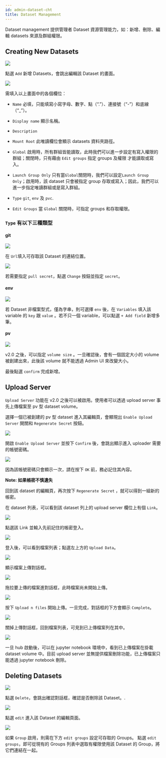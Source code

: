 ```yaml
---
id: admin-dataset-cht
title: Dataset Management
---
```


Dataset management 提供管理者 Dataset 資源管理能力，如：新增、刪除、編輯 datasets 來源及群組權限。

## Creating New Datasets

![](assets/dataset_5.png)

點選 `Add` 新增 Datasets，會跳出編輯該 Dataset 的畫面。

![](assets/admin_dataset_v25.png)

需填入以上畫面中的各個欄位：

+ `Name` 必填，只能填寫小寫字母、數字、點（“.”）、連接號（“-”）和底線（“_”）。

+ `Display name` 顯示名稱。

+ `Description`

+ `Mount Root` 此唯讀欄位會顯示 datasets 資料夾路徑。

+ `Global` 啟用時，所有群組皆能讀取，此時我們可以進一步設定有寫入權限的群組；關閉時，只有藉由 `Edit groups` 指定 groups 及權限 才能讀取或寫入。

+ `Launch Group Only` 只有當`Global`關閉時，我們可以設定`Launch Group Only`；啟用時，該 dataset 只會被指定 group 存取或寫入；因此，我們可以進一步指定唯讀群組或是寫入群組。

+ `Type` `git`, `env` 及 `pvc`.

+ `Edit Groups` 當 `Global` 關閉時，可指定 groups 和存取權限。

### `Type` 有以下三種類型

#### git

![](assets/dataset_git.png)

在 `Url`填入可存取該 Dataset 的連結位置。

![](assets/dataset_secret_list.png)

若需要指定 `pull secret`，點選 `Change` 按鈕並指定 `secret`。

#### env

![](assets/dataset_env.png)

若 Dataset 非檔案型式，僅為字串，則可選擇 `env` 後，在 `Variables` 填入該 variable 的 `key` 跟 `value` 。若不只一個 variable，可以點選 `+ Add field` 新增多筆。

#### pv

![](assets/dataset_pv_v2.png)

v2.0 之後，可以指定 `volume size` 。一旦確認後，會有一個固定大小的 volume 被創建出來，此後該 volume 就不能透過 Admin UI 來改變大小。

最後點選 `confirm` 完成新增。

## Upload Server

`Upload Server` 功能在 v2.0 之後可以被啟用。使用者可以透過 upload server 事先上傳檔案至 pv 型 dataset volume。

選擇一個已被創建的 pv 型 dataset 進入其編輯頁，會顯現出 `Enable Upload Server` 開關和 `Regenerate Secret` 按鈕。

![](assets/dataset_pv_v2_upload_server.png)

開啟 `Enable Upload Server` 並按下 `Confirm` 後，會跳出顯示進入 uploader 需要的帳號密碼。

![](assets/dataset_pv_v2_credential.png)

因為該帳號密碼只會顯示一次，請在按下 `OK` 前，務必記住其內容。

**Note: 如果帳密不慎遺失**

回到該 dataset 的編輯頁，再次按下 `Regenerate Secret` ，就可以得到一組新的帳密。

在 dataset 列表，可以看到該 dataset 列上的 upload server 欄位上有個 `Link`。

![](assets/dataset_pv_v2_upload_server_enable.png)

點選該 Link 並輸入先前記住的帳密登入。

![](assets/dataset_pv_v2_upload_server_login2.png)

登入後，可以看到檔案列表；點選左上方的 `Upload Data`。

![](assets/dataset_pv_v2_file_manager_upload.png)

顯示檔案上傳對話框。

![](assets/dataset_pv_v2_upload_dialogue.png)

拖拉要上傳的檔案進對話框，此時檔案尚未開始上傳。

![](assets/dataset_pv_v2_drag_file.png)

按下 `Upload n files` 開始上傳。一旦完成，對話框的下方會顯示 `Complete`。

![](assets/dataset_pv_v2_upload_button.png)

關掉上傳對話框，回到檔案列表，可見到已上傳檔案列在其中。

![](assets/dataset_pv_v2_file_uploaded.png)

一旦 hub 啟動後，可以在 jupyter notebook 環境中，看到已上傳檔案在掛載 dataset volume 中。目前 upload server 並無提供檔案刪除功能，已上傳檔案只能透過 jupyter notebook 刪除。

## Deleting Datasets

![](assets/dataset_9.png)

點選 `Delete`，會跳出確認對話框，確認是否刪除該 Dataset。.

![](assets/dataset_11.png)

點選 `edit` 進入該 Dataset 的編輯頁面。

![](assets/edit_groups.png)

如果 `Group` 啟用，則需在下方 `edit groups` 設定可存取的 Groups。 點選 `edit groups`，即可從現有的 Groups 列表中選取有權限使用該 Dataset 的 Group，將它們連結在一起。
